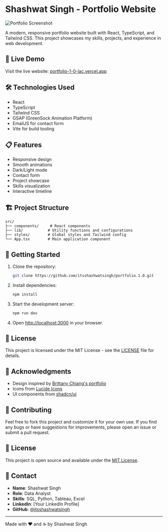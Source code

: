 # Shashwat Singh - Portfolio Website

![Portfolio Screenshot](https://raw.githubusercontent.com/itsshashwatsingh/portfolio.1.0/main/public/images/portfolio-screenshot.png)

A modern, responsive portfolio website built with React, TypeScript, and Tailwind CSS. This project showcases my skills, projects, and experience in web development.

## 🚀 Live Demo

Visit the live website: [portfolio-1-0-lac.vercel.app](https://portfolio-1-0-lac.vercel.app)

## 🛠️ Technologies Used

- React
- TypeScript
- Tailwind CSS
- GSAP (GreenSock Animation Platform)
- EmailJS for contact form
- Vite for build tooling

## 📋 Features

- Responsive design
- Smooth animations
- Dark/Light mode
- Contact form
- Project showcase
- Skills visualization
- Interactive timeline

## 🏗️ Project Structure

```
src/
├── components/     # React components
├── lib/           # Utility functions and configurations
├── styles/        # Global styles and Tailwind config
└── App.tsx        # Main application component
```

## 🚀 Getting Started

1. Clone the repository:
   ```bash
   git clone https://github.com/itsshashwatsingh/portfolio.1.0.git
   ```

2. Install dependencies:
   ```bash
   npm install
   ```

3. Start the development server:
   ```bash
   npm run dev
   ```

4. Open [http://localhost:3000](http://localhost:3000) in your browser.

## 📝 License

This project is licensed under the MIT License - see the [LICENSE](LICENSE) file for details.

## 🙏 Acknowledgments

- Design inspired by [Brittany Chiang's portfolio](https://brittanychiang.com/)
- Icons from [Lucide Icons](https://lucide.dev/)
- UI components from [shadcn/ui](https://ui.shadcn.com/)

## 🤝 Contributing

Feel free to fork this project and customize it for your own use. If you find any bugs or have suggestions for improvements, please open an issue or submit a pull request.

## 📄 License

This project is open source and available under the [MIT License](LICENSE).

## 👤 Contact

- **Name**: Shashwat Singh
- **Role**: Data Analyst
- **Skills**: SQL, Python, Tableau, Excel
- **LinkedIn**: [Your LinkedIn Profile]
- **GitHub**: [@itsshashwatsingh](https://github.com/itsshashwatsingh)


---

Made with ❤️ and ☕ by Shashwat Singh 
